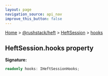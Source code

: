 ```yaml
---
layout: page
navigation_source: api_nav
improve_this_button: false
---
```



[Home](./index.md) &gt; [@rushstack/heft](./heft.md) &gt; [HeftSession](./heft.heftsession.md) &gt; [hooks](./heft.heftsession.hooks.md)

## HeftSession.hooks property

<b>Signature:</b>

```typescript
readonly hooks: IHeftSessionHooks;
```
